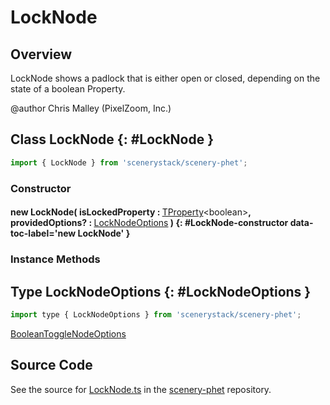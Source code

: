 # LockNode

## Overview

LockNode shows a padlock that is either open or closed, depending on the state of a boolean Property.

@author Chris Malley (PixelZoom, Inc.)

## Class LockNode {: #LockNode }


```js
import { LockNode } from 'scenerystack/scenery-phet';
```
### Constructor

#### new LockNode( isLockedProperty : <span style="font-weight: 400;">[TProperty](../axon/TProperty.md)&lt;<span style="color: hsla(calc(var(--md-hue) + 180deg),80%,40%,1);">boolean</span>&gt;</span>, providedOptions? : <span style="font-weight: 400;">[LockNodeOptions](../scenery-phet/LockNode.md#LockNodeOptions)</span> ) {: #LockNode-constructor data-toc-label='new LockNode' }

### Instance Methods





## Type LockNodeOptions {: #LockNodeOptions }


```js
import type { LockNodeOptions } from 'scenerystack/scenery-phet';
```


[BooleanToggleNodeOptions](../sun/BooleanToggleNode.md#BooleanToggleNodeOptions)



## Source Code

See the source for [LockNode.ts](https://github.com/phetsims/scenery-phet/blob/main/js/LockNode.ts) in the [scenery-phet](https://github.com/phetsims/scenery-phet) repository.
